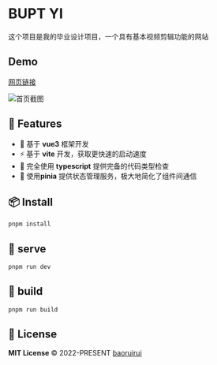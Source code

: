 # BUPT YI
这个项目是我的毕业设计项目，一个具有基本视频剪辑功能的网站

## Demo
[网页链接](https://buptyi.xyz)

![首页截图](https://buptyi.xyz:5000/video.png)


## 🚀 Features

- 🎪 基于 **vue3** 框架开发
- ⚡ 基于 **vite** 开发，获取更快速的启动速度
- 🦾 完全使用 **typescript** 提供完备的代码类型检查
- 🔋 使用**pinia** 提供状态管理服务，极大地简化了组件间通信

## 📦 Install
```bash
pnpm install
```

## 🦄  serve
```bash
pnpm run dev
```

## 🧱  build
```bash
pnpm run build
```

## 📄 License

**MIT License** © 2022-PRESENT [baoruirui](https://github.com/BRR-bupt)

